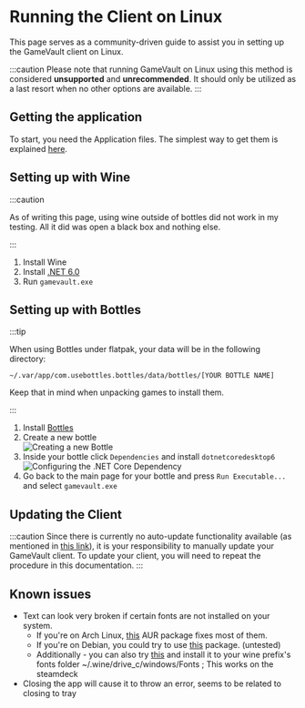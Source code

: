 # Running the Client on Linux

This page serves as a community-driven guide to assist you in setting up the GameVault client on Linux.

:::caution
Please note that running GameVault on Linux using this method is considered **unsupported** and **unrecommended**. It should only be utilized as a last resort when no other options are available.
:::

## Getting the application

To start, you need the Application files. The simplest way to get them is explained [here](../client-docs/setup.md#option-1-obtain-pre-built-artifacts-from-github).

## Setting up with Wine

:::caution

As of writing this page, using wine outside of bottles did not work in my testing. All it did was open a black box and nothing else.

:::

1. Install Wine
2. Install [.NET 6.0](https://dotnet.microsoft.com/en-us/download/dotnet/6.0)
3. Run `gamevault.exe`

## Setting up with Bottles

:::tip

When using Bottles under flatpak, your data will be in the following directory:

`~/.var/app/com.usebottles.bottles/data/bottles/[YOUR BOTTLE NAME]`

Keep that in mind when unpacking games to install them.

:::

1. Install [Bottles](https://usebottles.com/)
2. Create a new bottle  
   ![Creating a new Bottle](/img/linux/bottles/make_bottle.png)
3. Inside your bottle click `Dependencies` and install `dotnetcoredesktop6`  
   ![Configuring the .NET Core Dependency](/img/linux/bottles/dotnet.png)
4. Go back to the main page for your bottle and press `Run Executable...` and select `gamevault.exe`

## Updating the Client

:::caution
Since there is currently no auto-update functionality available (as mentioned in [this link](../client-docs/updating-client.md#other-sources)), it is your responsibility to manually update your GameVault client. To update your client, you will need to repeat the procedure in this documentation.
:::

## Known issues

- Text can look very broken if certain fonts are not installed on your system.
  - If you're on Arch Linux, [this](https://aur.archlinux.org/packages/ttf-ms-win11-auto) AUR package fixes most of them.
  - If you're on Debian, you could try to use [this](https://packages.debian.org/ttf-mscorefonts-installer) package. (untested)
  - Additionally - you can also try [this](https://archive.org/details/windows-11-21h2-complete-font-collection) and install it to your wine prefix's fonts folder ~/.wine/drive_c/windows/Fonts ; This works on the steamdeck
- Closing the app will cause it to throw an error, seems to be related to closing to tray
